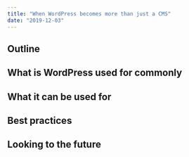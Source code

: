 ```yaml
---
title: "When WordPress becomes more than just a CMS"
date: "2019-12-03"
---
```

## Outline

## What is WordPress used for commonly

## What it can be used for

## Best practices

## Looking to the future